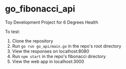 # go_fibonacci_api
Toy Development Project for 6 Degrees Health

To test:
  1. Clone the repository
  2. Run `go run go_api/main.go` in the repo's root directory
  3. View the responses on localhost:8080
  4. Run `npm start` in the repo's fibonacci directory
  5. View the web app in localhost:3000
